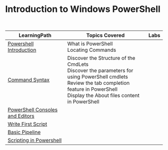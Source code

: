 # Introduction to Windows PowerShell

<br>

|LearningPath |Topics Covered |Labs|
|---|---|---|
|[Powershell Introduction](https://learn.microsoft.com/en-us/training/modules/introduction-to-powershell/)|What is PowerShell<br>Locating Commands||
|[Command Syntax](https://learn.microsoft.com/en-us/training/modules/understand-command-syntax-windows-powershell/)|Discover the Structure of the CmdLets<br>Discover the parameters for using PowerShell cmdlets<br>Review the tab completion feature in PowerShell<br>Display the About files content in PowerShell||
|[PowerShell Consoles and Editors](https://learn.microsoft.com/en-us/training/paths/get-started-windows-powershell/)|||
|[Write First Script](https://learn.microsoft.com/en-us/training/modules/powershell-write-first/)|||
|[Basic Pipeline](https://learn.microsoft.com/en-us/training/modules/understand-windows-powershell-pipeline/)|||
|[Scripting in Powershell](https://learn.microsoft.com/en-us/training/modules/script-with-powershell/)|||






